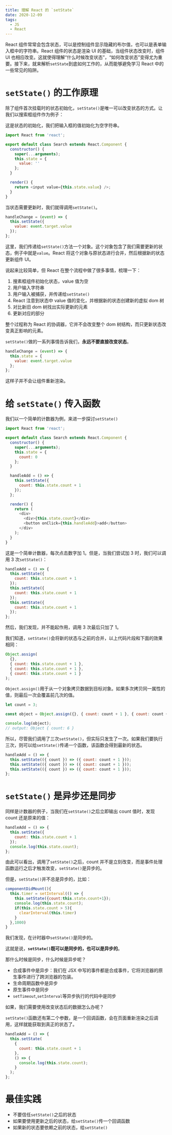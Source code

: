 ```yaml
---
title: 理解 React 的 `setState`
date: 2020-12-09
tags:
  - JS
  - React
---
```


React 组件常常会包含状态，可以是控制组件显示隐藏的布尔值，也可以是表单输入框中的字符串。React 组件的状态是渲染 UI 的基础，当组件状态改变时，组件 UI 也相应改变。这就使得理解“什么时候改变状态”，“如何改变状态”变得尤为重要。接下来，就来解析`setState`到底如何工作的，从而能够避免学习 React 中的一些常见的陷阱。

# `setState()` 的工作原理

除了组件首次挂载时的状态初始化，`setState()`是唯一可以改变状态的方式。让我们以搜索框组件作为例子：

这是状态的初始化，我们把输入框的值初始化为空字符串。

```javascript
import React from 'react';

export default class Search extends React.Component {
  constructor() {
    super(...arguments);
    this.state = {
      value: ''
    };
  }

  render() {
    return <input value={this.state.value} />;
  }
}
```

当状态需要更新时，我们就得调用`setState()`。

```javascript
handleChange = (event) => {
  this.setState({
    value: event.target.value
  });
};
```

这里，我们传递给`setState()`方法一个对象。这个对象包含了我们需要更新的状态，例子中就是`value`。React 将这个对象与原状态进行合并，然后根据新的状态更新组件 UI。

说起来比较简单，但 React 在整个流程中做了很多事情，梳理一下：

1. 搜素框组件初始化状态，value 值为空
2. 用户输入字符串
3. 用户输入被捕获，并传递给`setState()`
4. React 注意到状态中 value 值的变化，并根据新的状态创建新的虚拟 dom 树
5. 对比新旧 dom 树找出实际更新的元素
6. 更新对应的部分

整个过程称为 React 的协调器，它并不会改变整个 dom 树结构，而只更新状态改变真正影响的元素。

`setState()`做的一系列事情告诉我们，**永远不要直接改变状态**。

```javascript
handleChange = (event) => {
  this.state = {
    value: event.target.value
  };
};
```

这样子并不会让组件重新渲染。

# 给 `setState()` 传入函数

我们以一个简单的计数器为例，来进一步探讨`setState()`

```javascript
import React from 'react';

export default class Search extends React.Component {
  constructor() {
    super(...arguments);
    this.state = {
      count: 0
    };
  }

  handleAdd = () => {
    this.setState({
      count: this.state.count + 1
    });
  };

  render() {
    return (
      <div>
        <div>{this.state.count}</div>
        <button onClick={this.handleAdd}>add</button>
      </div>
    );
  }
}
```

这是一个简单计数器，每次点击数字加 1。但是，当我们尝试加 3 时，我们可以调用 3 次`setState()`：

```javascript
handleAdd = () => {
  this.setState({
    count: this.state.count + 1
  });
  this.setState({
    count: this.state.count + 1
  });
  this.setState({
    count: this.state.count + 1
  });
};
```

然后，我们发现，并不能起作用，调用 3 次最后只加了 1。

我们知道，`setState()`会将新的状态与之前的合并，以上代码片段和下面的效果相同：

```javascript
Object.assign(
  {},
  { count: this.state.count + 1 },
  { count: this.state.count + 1 },
  { count: this.state.count + 1 }
);
```

`Object.assign()`用于从一个对象拷贝数据到目标对象。如果多次拷贝同一属性的值，则最后一次会覆盖前几次的值。

```javascript
let count = 3;

const object = Object.assign({}, { count: count + 1 }, { count: count + 2 }, { count: count + 3 });

console.log(object);
// output: Object { count: 6 }
```

所以，尽管我们调用了三次`setState()`，但实际只发生了一次。如果我们要执行三次，则可以给`setState()`传递一个函数，该函数会得到最新的状态。

```javascript
handleAdd = () => {
  this.setState(({ count }) => ({ count: count + 1 }));
  this.setState(({ count }) => ({ count: count + 1 }));
  this.setState(({ count }) => ({ count: count + 1 }));
};
```

# `setState()` 是异步还是同步

同样是计数器的例子，当我们在`setState()`之后立即输出 count 值时，发现 count 还是原来的值：

```javascript
handleAdd = () => {
  this.setState({
    count: this.state.count + 1
  });
  console.log(this.state.count);
};
```

由此可以看出，调用了`setState()`之后，count 并不是立刻改变，而是事件处理函数运行之后才触发改变，`setState()`是异步的。

但是，`setState()`并不总是异步的，比如：

```js
componentDidMount(){
  this.timer = setInterval(() => {
    this.setState({count:this.state.count+1});
    console.log(this.state.count);
    if(this.state.count > 5){
      clearInterval(this.timer)
    }
  },1000)
}
```

我们发现，在计时器中`setState()`是同步的。

这就是说，**`setState()`既可以是同步的，也可以是异步的**。

那什么时候是同步，什么时候是异步呢？

- 合成事件中是异步：我们在 JSX 中写的事件都是合成事件，它将浏览器的原生事件进行了跨浏览器的包装。
- 生命周期函数中是异步
- 原生事件中是同步
- `setTimeout`,`setInterval`等异步执行的代码中是同步

如果，我们需要使用改变状态后的数据怎么办呢？

`setState()`函数还有第二个参数，是一个回调函数，会在页面重新渲染之后调用，这样就能获取到真正的状态了。

```javascript
handleAdd = () => {
  this.setState(
    {
      count: this.state.count + 1
    },
    () => {
      console.log(this.state.count);
    }
  );
};
```

# 最佳实践

- 不要信任`setState()`之后的状态
- 如果要使用更新之后的状态，给`setState()`传一个回调函数
- 如果新的状态要依赖之前的状态，给`setState()`
